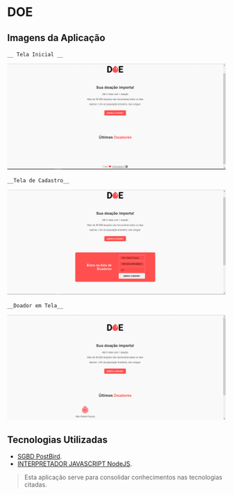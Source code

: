 # DOE

## Imagens da Aplicação 

    __ Tela Inicial __
![](./public/img/telaInicial.PNG?w=500) 

    __Tela de Cadastro__
![](./public/img/cadastro.PNG?w=500) 

    __Doador em Tela__
![](./public/img/doador.PNG?w=500) 



## Tecnologias Utilizadas
- [SGBD PostBird](https://www.electronjs.org/apps/postbird).
- [INTERPRETADOR JAVASCRIPT NodeJS](https://nodejs.org/en/).


> Esta aplicação serve para consolidar conhecimentos nas tecnologias citadas.
